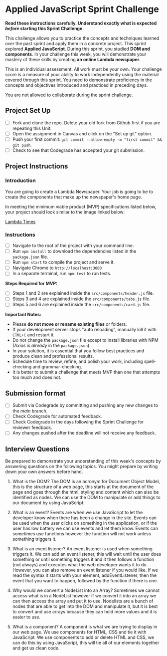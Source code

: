 # Applied JavaScript Sprint Challenge

**Read these instructions carefully. Understand exactly what is expected _before_ starting this Sprint Challenge.**

This challenge allows you to practice the concepts and techniques learned over the past sprint and apply them in a concrete project. This sprint explored **Applied JavaScript**. During this sprint, you studied **DOM and components**. In your challenge this week, you will demonstrate your mastery of these skills by creating **an online Lambda newspaper**.

This is an individual assessment. All work must be your own. Your challenge score is a measure of your ability to work independently using the material covered through this sprint. You need to demonstrate proficiency in the concepts and objectives introduced and practiced in preceding days.

You are not allowed to collaborate during the sprint challenge.

## Project Set Up

- [ ] Fork and clone the repo. Delete your old fork from Github first if you are repeating this Unit.
- [ ] Open the assignment in Canvas and click on the "Set up git" option.
- [ ] Push your first commit: `git commit --allow-empty -m "first commit" && git push`.
- [ ] Check to see that Codegrade has accepted your git submission.

## Project Instructions

### Introduction

You are going to create a Lambda Newspaper. Your job is going to be to create the components that make up the newspaper's home page.

In meeting the minimum viable product (MVP) specifications listed below, your project should look similar to the image linked below:

[Lambda Times](https://tk-assets.lambdaschool.com/cac4803c-6e8f-4846-be0e-b20d82a34a73_lambda-times.png)

### Instructions

- [ ] Navigate to the root of the project with your command line.
- [ ] Run `npm install` to download the dependencies listed in the `package.json` file.
- [ ] Run `npm start` to compile the project and serve it.
- [ ] Navigate Chrome to `http://localhost:3000`
- [ ] In a separate terminal, run `npm test` to run tests.

**Steps Required for MVP:**

- [ ] Steps 1 and 2 are explained inside the `src/components/header.js` file.
- [ ] Steps 3 and 4 are explained inside the `src/components/tabs.js` file.
- [ ] Steps 5 and 6 are explained inside the `src/components/card.js` file.

**Important Notes:**

- Please **do not move or rename existing files** or folders.
- If your development server stops "auto reloading", manually kill it with `CTRL+C` and restart it.
- Do not change the `package.json` file except to install libraries with NPM (Axios is _already_ in the `package.json`).
- In your solution, it is essential that you follow best practices and produce clean and professional results.
- Schedule time to review, refine, and polish your work, including spell-checking and grammar-checking.
- It is better to submit a challenge that meets MVP than one that attempts too much and does not.

## Submission format

- [ ] Submit via Codegrade by committing and pushing any new changes to the *main* branch.
- [ ] Check Codegrade  for automated feedback.
- [ ] Check Codegrade in the days following the Sprint Challenge for reviewer feedback.
- [ ] Any changes pushed after the deadline will not receive any feedback.

## Interview Questions

Be prepared to demonstrate your understanding of this week's concepts by answering questions on the following topics. You might prepare by writing down your own answers before hand.

1. What is the DOM?
The DOM is an acronym for Document Object Model, this is the structure of a web page, this starts at the document of the page and goes through the html, styling and content which can also be identified as nodes. We can use the DOM to manipulate or add things to our document by using JavaScript.

2. What is an event?
Events are when we use JavaScript to let the developer know when there has been a change in the site. Events can be used when the user clicks on something in the application, or if the user has low battery we can use events and let them know. Events can sometimes use functions however the function will not work unless something triggers it.  

3. What is an event listener?
An event listener is used when something triggers it. We can add an event listener, this will wait until the user does something or until something triggers it and it then follows a function (not always) and executes what the web developer wants it to do. However, you can also remove an event listener if you would like. If we read the syntax it starts with your element, addEventListener, then the event that you want to happen, followed by the function if there is one.

4. Why would we convert a NodeList into an Array?
Sometimes we cannot access what is in a NodeList however if we convert it into an array we can then access the array and put it to use. Nodelists are a bunch of nodes that are able to get into the DOM and manipulate it, but it is best to convert and use arrays because they can hold more values and it is easier to use. 

5. What is a component?
A component is what we are trying to display in our web page. We use components for HTML, CSS and tie it with JavaScript. We use components to add or delete HTML and CSS, we can do this by using JavaScript, this will tie all of our elements together and get us clean code.
